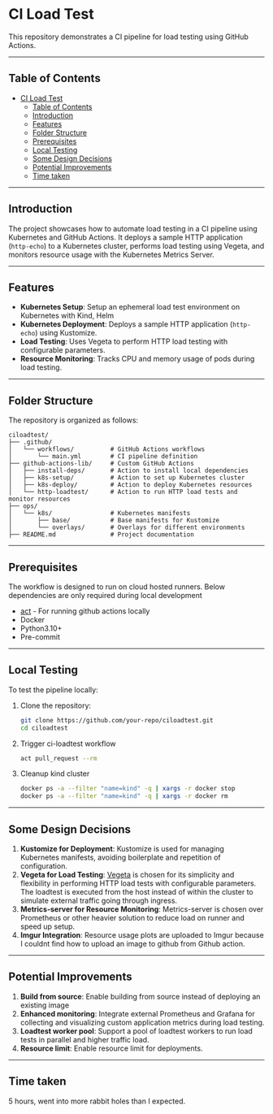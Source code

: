 # CI Load Test

This repository demonstrates a CI pipeline for load testing using GitHub Actions.

---

## Table of Contents

- [CI Load Test](#ci-load-test)
  - [Table of Contents](#table-of-contents)
  - [Introduction](#introduction)
  - [Features](#features)
  - [Folder Structure](#folder-structure)
  - [Prerequisites](#prerequisites)
  - [Local Testing](#local-testing)
  - [Some Design Decisions](#some-design-decisions)
  - [Potential Improvements](#potential-improvements)
  - [Time taken](#time-taken)

---

## Introduction

The project showcases how to automate load testing in a CI pipeline using Kubernetes and GitHub Actions. It deploys a sample HTTP application (`http-echo`) to a Kubernetes cluster, performs load testing using Vegeta, and monitors resource usage with the Kubernetes Metrics Server.

---

## Features

- **Kubernetes Setup**: Setup an ephemeral load test environment on Kubernetes with Kind, Helm
- **Kubernetes Deployment**: Deploys a sample HTTP application (`http-echo`) using Kustomize.
- **Load Testing**: Uses Vegeta to perform HTTP load testing with configurable parameters.
- **Resource Monitoring**: Tracks CPU and memory usage of pods during load testing.

---

## Folder Structure

The repository is organized as follows:

```
ciloadtest/
├── .github/
│   └── workflows/          # GitHub Actions workflows
│       └── main.yml        # CI pipeline definition
├── github-actions-lib/     # Custom GitHub Actions
│   ├── install-deps/       # Action to install local dependencies
│   ├── k8s-setup/          # Action to set up Kubernetes cluster
│   ├── k8s-deploy/         # Action to deploy Kubernetes resources
│   └── http-loadtest/      # Action to run HTTP load tests and monitor resources
├── ops/
│   └── k8s/                # Kubernetes manifests
│       ├── base/           # Base manifests for Kustomize
│       └── overlays/       # Overlays for different environments
├── README.md               # Project documentation
```

---

## Prerequisites

The workflow is designed to run on cloud hosted runners. Below dependencies are only required during local development

- [act](https://nektosact.com/installation/index.html) - For running github actions locally
- Docker
- Python3.10+
- Pre-commit

---

## Local Testing

To test the pipeline locally:

1. Clone the repository:
   ```bash
   git clone https://github.com/your-repo/ciloadtest.git
   cd ciloadtest
   ```
2. Trigger ci-loadtest workflow
   ```bash
   act pull_request --rm
   ```
3. Cleanup kind cluster
   ```bash
   docker ps -a --filter "name=kind" -q | xargs -r docker stop
   docker ps -a --filter "name=kind" -q | xargs -r docker rm
   ```

---

## Some Design Decisions

1. **Kustomize for Deployment**: Kustomize is used for managing Kubernetes manifests, avoiding boilerplate and repetition of configuration.
2. **Vegeta for Load Testing**: [Vegeta](https://github.com/tsenart/vegeta) is chosen for its simplicity and flexibility in performing HTTP load tests with configurable parameters. The loadtest is executed from the host instead of within the cluster to simulate external traffic going through ingress.
3. **Metrics-server for Resource Monitoring**: Metrics-server is chosen over Prometheus or other heavier solution to reduce load on runner and speed up setup.
4. **Imgur Integration**: Resource usage plots are uploaded to Imgur because I couldnt find how to upload an image to github from Github action.

---

## Potential Improvements

1. **Build from source**: Enable building from source instead of deploying an existing image
2. **Enhanced monitoring**: Integrate external Prometheus and Grafana for collecting and visualizing custom application metrics during load testing.
3. **Loadtest worker pool**: Support a pool of loadtest workers to run load tests in parallel and higher traffic load.
4. **Resource limit**: Enable resource limit for deployments.

---

## Time taken
5 hours, went into more rabbit holes than I expected.

